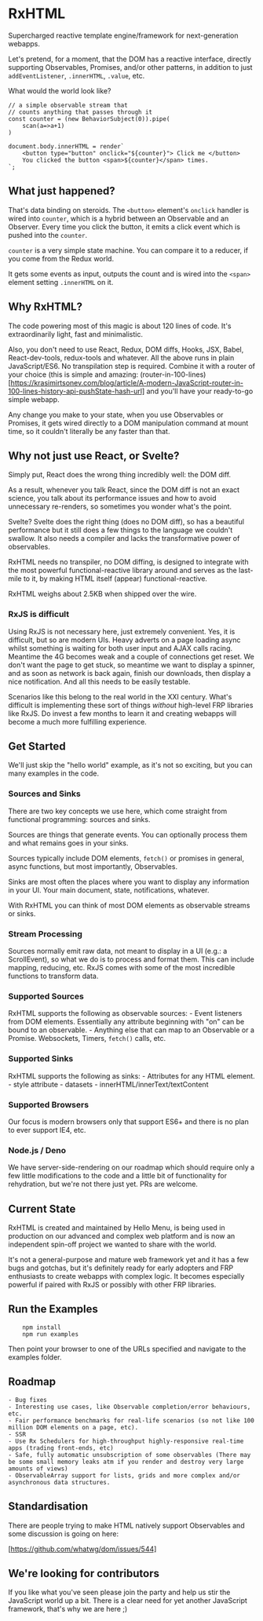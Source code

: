 # RxHTML
Supercharged reactive template engine/framework for next-generation webapps.

Let's pretend, for a moment, that the DOM has a reactive interface, directly supporting Observables, Promises, and/or other patterns, in addition to just `addEventListener`, `.innerHTML`, `.value`, etc.


What would the world look like?

```
// a simple observable stream that
// counts anything that passes through it
const counter = (new BehaviorSubject(0)).pipe(
	scan(a=>a+1)
)

document.body.innerHTML = render`
	<button type="button" onclick="${counter}"> Click me </button>
	You clicked the button <span>${counter}</span> times.
`;
```

## What just happened?
That's data binding on steroids. The `<button>` element's `onclick` handler is wired into `counter`, which is a hybrid between an Observable and an Observer. Every time you click the button, it emits a click event which is pushed into the `counter`.

`counter` is a very simple state machine. You can compare it to a reducer, if you come from the Redux world.

It gets some events as input, outputs the count and is wired into the `<span>` element setting `.innerHTML` on it.

## Why RxHTML?
The code powering most of this magic is about 120 lines of code. It's extraordinarily light, fast and minimalistic.

Also, you don't need to use React, Redux, DOM diffs, Hooks, JSX, Babel, React-dev-tools, redux-tools and whatever.
All the above runs in plain JavaScript/ES6. No transpilation step is required.
Combine it with a router of your choice (this is simple and amazing: (router-in-100-lines)[https://krasimirtsonev.com/blog/article/A-modern-JavaScript-router-in-100-lines-history-api-pushState-hash-url] and you'll have your ready-to-go simple webapp.

Any change you make to your state, when you use Observables or Promises, it gets wired directly to a DOM manipulation command at mount time, so it couldn't literally be any faster than that.

## Why not just use React, or Svelte?
Simply put, React does the wrong thing incredibly well: the DOM diff.

As a result, whenever you talk React, since the DOM diff is not an exact science, you talk about its performance issues and how to avoid unnecessary re-renders, so sometimes you wonder what's the point.

Svelte? 
Svelte does the right thing (does no DOM diff), so has a beautiful performance but it still does a few things to the language we couldn't swallow.
It also needs a compiler and lacks the transformative power of observables.

RxHTML needs no transpiler, no DOM diffing, is designed to integrate with the most powerful functional-reactive library around and serves as the last-mile to it, by making HTML itself (appear) functional-reactive.

RxHTML weighs about 2.5KB when shipped over the wire.

### RxJS is difficult
Using RxJS is not necessary here, just extremely convenient.
Yes, it is difficult, but so are modern UIs. Heavy adverts on a page loading async whilst something is waiting for both user input and AJAX calls racing. Meantime the 4G becomes weak and a couple of connections get reset. We don't want the page to get stuck, so meantime we want to display a spinner, and as soon as network is back again, finish our downloads, then display a nice notification. And all this needs to be easily testable.

Scenarios like this belong to the real world in the XXI century. What's difficult is implementing these sort of things *without* high-level FRP libraries like RxJS.
Do invest a few months to learn it and creating webapps will become a much more fulfilling experience.


## Get Started
We'll just skip the "hello world" example, as it's not so exciting, but you can many examples in the code.

### Sources and Sinks
There are two key concepts we use here, which come straight from functional programming: sources and sinks.

Sources are things that generate events. You can optionally process them and what remains goes in your sinks.

Sources typically include DOM elements, `fetch()` or promises in general, async functions, but most importantly, Observables.

Sinks are most often the places where you want to display any information in your UI. Your main document, state, notifications, whatever.

With RxHTML you can think of most DOM elements as observable streams or sinks.

### Stream Processing
Sources normally emit raw data, not meant to display in a UI (e.g.: a ScrollEvent), so what we do is to process and format them. This can include mapping, reducing, etc. RxJS comes with some of the most incredible functions to transform data.

### Supported Sources
RxHTML supports the following as observable sources:
	- Event listeners from DOM elements. Essentially any attribute beginning with "on" can be bound to an observable.
	- Anything else that can map to an Observable or a Promise. Websockets, Timers, `fetch()` calls, etc.

### Supported Sinks
RxHTML supports the following as sinks:
	- Attributes for any HTML element.
	- style attribute
	- datasets
	- innerHTML/innerText/textContent

### Supported Browsers
Our focus is modern browsers only that support ES6+ and there is no plan to ever support IE4, etc.

### Node.js / Deno
We have server-side-rendering on our roadmap which should require only a few little modifications to the code and a little bit of functionality for rehydration, but we're not there just yet. PRs are welcome.
	
## Current State
RxHTML is created and maintained by Hello Menu, is being used in production on our advanced and complex web platform and is now an independent spin-off project we wanted to share with the world.

It's not a general-purpose and mature web framework yet and it has a few bugs and gotchas, but it's definitely ready for early adopters and FRP enthusiasts to create webapps with complex logic.
It becomes especially powerful if paired with RxJS or possibly with other FRP libraries.

## Run the Examples
```
	npm install
	npm run examples
```
Then point your browser to one of the URLs specified and navigate to the examples folder.

## Roadmap
	- Bug fixes
	- Interesting use cases, like Observable completion/error behaviours, etc.
	- Fair performance benchmarks for real-life scenarios (so not like 100 million DOM elements on a page, etc).
	- SSR
	- Use Rx Schedulers for high-throughput highly-responsive real-time apps (trading front-ends, etc)
	- Safe, fully automatic unsubscription of some observables (There may be some small memory leaks atm if you render and destroy very large amounts of views)
	- ObservableArray support for lists, grids and more complex and/or asynchronous data structures.

## Standardisation
There are people trying to make HTML natively support Observables and some discussion is going on here:

[https://github.com/whatwg/dom/issues/544]

## We're looking for contributors
If you like what you've seen please join the party and help us stir the JavaScript world up a bit. There is a clear need for yet another JavaScript framework, that's why we are here ;)


